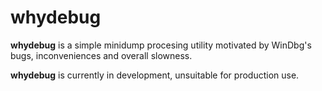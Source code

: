 # whydebug

**whydebug** is a simple minidump procesing utility motivated by WinDbg's bugs, inconveniences and overall slowness.

**whydebug** is currently in development, unsuitable for production use.
